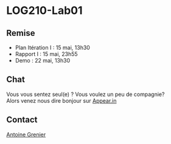 # LOG210-Lab01

## Remise 
* Plan Itération I : 15 mai, 13h30
* Rapport I : 15 mai, 23h55
* Demo : 22 mai, 13h30 

## Chat 
Vous vous sentez seul(e) ? Vous voulez un peu de compagnie? <br/>
Alors venez nous dire bonjour sur [Appear.in](https://appear.in/log210)

## Contact
[Antoine Grenier](mailto:antoine.grenier.1@ens.etsmtl.ca)
